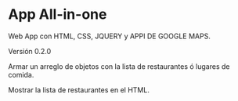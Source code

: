 # App All-in-one
Web App con HTML, CSS, JQUERY y APPI DE GOOGLE MAPS. 

Versión 0.2.0

Armar un arreglo de objetos con la lista de restaurantes ó lugares de comida.

Mostrar la lista de restaurantes en el HTML.